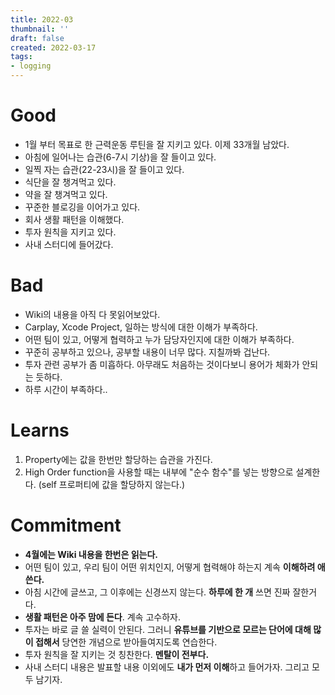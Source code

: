 ```yaml
---
title: 2022-03
thumbnail: ''
draft: false
created: 2022-03-17
tags:
- logging
---
```


# Good

* 1월 부터 목표로 한 근력운동 루틴을 잘 지키고 있다. 이제 33개월 남았다.
* 아침에 일어나는 습관(6-7시 기상)을 잘 들이고 있다.
* 일찍 자는 습관(22-23시)을 잘 들이고 있다.
* 식단을 잘 챙겨먹고 있다.
* 약을 잘 챙겨먹고 있다.
* 꾸준한 블로깅을 이어가고 있다.
* 회사 생활 패턴을 이해했다.
* 투자 원칙을 지키고 있다.
* 사내 스터디에 들어갔다.

# Bad

* Wiki의 내용을 아직 다 못읽어보았다.
* Carplay, Xcode Project, 일하는 방식에 대한 이해가 부족하다.
* 어떤 팀이 있고, 어떻게 협력하고 누가 담당자인지에 대한 이해가 부족하다.
* 꾸준히 공부하고 있으나, 공부할 내용이 너무 많다. 지칠까봐 겁난다.
* 투자 관련 공부가 좀 미흡하다. 아무래도 처음하는 것이다보니 용어가 체화가 안되는 듯하다.
* 하루 시간이 부족하다..

# Learns

1. Property에는 값을 한번만 할당하는 습관을 가진다.
1. High Order function을 사용할 때는 내부에 "순수 함수"를 넣는 방향으로 설계한다. (self 프로퍼티에 값을 할당하지 않는다.)

# Commitment

* **4월에는 Wiki 내용을 한번은 읽는다.**
* 어떤 팀이 있고, 우리 팀이 어떤 위치인지, 어떻게 협력해야 하는지 계속 **이해하려 애쓴다.**
* 아침 시간에 글쓰고, 그 이후에는 신경쓰지 않는다. **하루에 한 개** 쓰면 진짜 잘한거다.
* **생활 패턴은 아주 맘에 든다**. 계속 고수하자.
* 투자는 바로 글 쓸 실력이 안된다. 그러니 **유튜브를 기반으로 모르는 단어에 대해 많이 접해서** 당연한 개념으로 받아들여지도록 연습한다.
* 투자 원칙을 잘 지키는 것 칭찬한다. **멘탈이 전부다.**
* 사내 스터디 내용은 발표할 내용 이외에도 **내가 먼저 이해**하고 들어가자. 그리고 모두 남기자.
